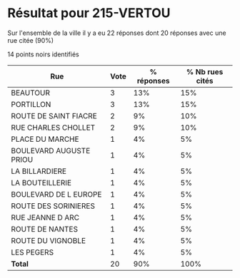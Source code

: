# Résultat pour 215-VERTOU

Sur l'ensemble de la ville il y a eu 22 réponses dont 20 réponses avec une rue citée (90%)

14 points noirs identifiés

| Rue | Vote | % réponses | % Nb rues cités|
|-----|------|------------|----------------|
| BEAUTOUR | 3 | 13% | 15%|
| PORTILLON | 3 | 13% | 15%|
| ROUTE DE SAINT FIACRE | 2 | 9% | 10%|
| RUE CHARLES CHOLLET | 2 | 9% | 10%|
| PLACE DU MARCHE | 1 | 4% | 5%|
| BOULEVARD AUGUSTE PRIOU | 1 | 4% | 5%|
| LA BILLARDIERE | 1 | 4% | 5%|
| LA BOUTEILLERIE | 1 | 4% | 5%|
| BOULEVARD DE L EUROPE | 1 | 4% | 5%|
| ROUTE DES SORINIERES | 1 | 4% | 5%|
| RUE JEANNE D ARC | 1 | 4% | 5%|
| ROUTE DE NANTES | 1 | 4% | 5%|
| ROUTE DU VIGNOBLE | 1 | 4% | 5%|
| LES PEGERS | 1 | 4% | 5%|
| **Total** | 20 | 90% | 100%|
